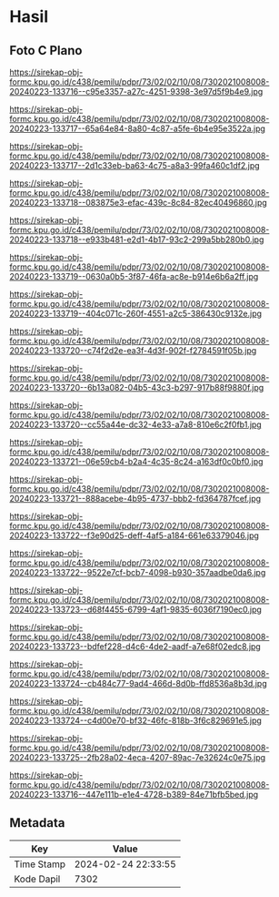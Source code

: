 # Hasil

## Foto C Plano

https://sirekap-obj-formc.kpu.go.id/c438/pemilu/pdpr/73/02/02/10/08/7302021008008-20240223-133716--c95e3357-a27c-4251-9398-3e97d5f9b4e9.jpg

https://sirekap-obj-formc.kpu.go.id/c438/pemilu/pdpr/73/02/02/10/08/7302021008008-20240223-133717--65a64e84-8a80-4c87-a5fe-6b4e95e3522a.jpg

https://sirekap-obj-formc.kpu.go.id/c438/pemilu/pdpr/73/02/02/10/08/7302021008008-20240223-133717--2d1c33eb-ba63-4c75-a8a3-99fa460c1df2.jpg

https://sirekap-obj-formc.kpu.go.id/c438/pemilu/pdpr/73/02/02/10/08/7302021008008-20240223-133718--083875e3-efac-439c-8c84-82ec40496860.jpg

https://sirekap-obj-formc.kpu.go.id/c438/pemilu/pdpr/73/02/02/10/08/7302021008008-20240223-133718--e933b481-e2d1-4b17-93c2-299a5bb280b0.jpg

https://sirekap-obj-formc.kpu.go.id/c438/pemilu/pdpr/73/02/02/10/08/7302021008008-20240223-133719--0630a0b5-3f87-46fa-ac8e-b914e6b6a2ff.jpg

https://sirekap-obj-formc.kpu.go.id/c438/pemilu/pdpr/73/02/02/10/08/7302021008008-20240223-133719--404c071c-260f-4551-a2c5-386430c9132e.jpg

https://sirekap-obj-formc.kpu.go.id/c438/pemilu/pdpr/73/02/02/10/08/7302021008008-20240223-133720--c74f2d2e-ea3f-4d3f-902f-f2784591f05b.jpg

https://sirekap-obj-formc.kpu.go.id/c438/pemilu/pdpr/73/02/02/10/08/7302021008008-20240223-133720--6b13a082-04b5-43c3-b297-917b88f9880f.jpg

https://sirekap-obj-formc.kpu.go.id/c438/pemilu/pdpr/73/02/02/10/08/7302021008008-20240223-133720--cc55a44e-dc32-4e33-a7a8-810e6c2f0fb1.jpg

https://sirekap-obj-formc.kpu.go.id/c438/pemilu/pdpr/73/02/02/10/08/7302021008008-20240223-133721--06e59cb4-b2a4-4c35-8c24-a163df0c0bf0.jpg

https://sirekap-obj-formc.kpu.go.id/c438/pemilu/pdpr/73/02/02/10/08/7302021008008-20240223-133721--888acebe-4b95-4737-bbb2-fd364787fcef.jpg

https://sirekap-obj-formc.kpu.go.id/c438/pemilu/pdpr/73/02/02/10/08/7302021008008-20240223-133722--f3e90d25-deff-4af5-a184-661e63379046.jpg

https://sirekap-obj-formc.kpu.go.id/c438/pemilu/pdpr/73/02/02/10/08/7302021008008-20240223-133722--9522e7cf-bcb7-4098-b930-357aadbe0da6.jpg

https://sirekap-obj-formc.kpu.go.id/c438/pemilu/pdpr/73/02/02/10/08/7302021008008-20240223-133723--d68f4455-6799-4af1-9835-6036f7190ec0.jpg

https://sirekap-obj-formc.kpu.go.id/c438/pemilu/pdpr/73/02/02/10/08/7302021008008-20240223-133723--bdfef228-d4c6-4de2-aadf-a7e68f02edc8.jpg

https://sirekap-obj-formc.kpu.go.id/c438/pemilu/pdpr/73/02/02/10/08/7302021008008-20240223-133724--cb484c77-9ad4-466d-8d0b-ffd8536a8b3d.jpg

https://sirekap-obj-formc.kpu.go.id/c438/pemilu/pdpr/73/02/02/10/08/7302021008008-20240223-133724--c4d00e70-bf32-46fc-818b-3f6c829691e5.jpg

https://sirekap-obj-formc.kpu.go.id/c438/pemilu/pdpr/73/02/02/10/08/7302021008008-20240223-133725--2fb28a02-4eca-4207-89ac-7e32624c0e75.jpg

https://sirekap-obj-formc.kpu.go.id/c438/pemilu/pdpr/73/02/02/10/08/7302021008008-20240223-133716--447e111b-e1e4-4728-b389-84e71bfb5bed.jpg


## Metadata

| Key        | Value               |
| ---------- | ------------------- |
| Time Stamp | 2024-02-24 22:33:55 |
| Kode Dapil | 7302                |



